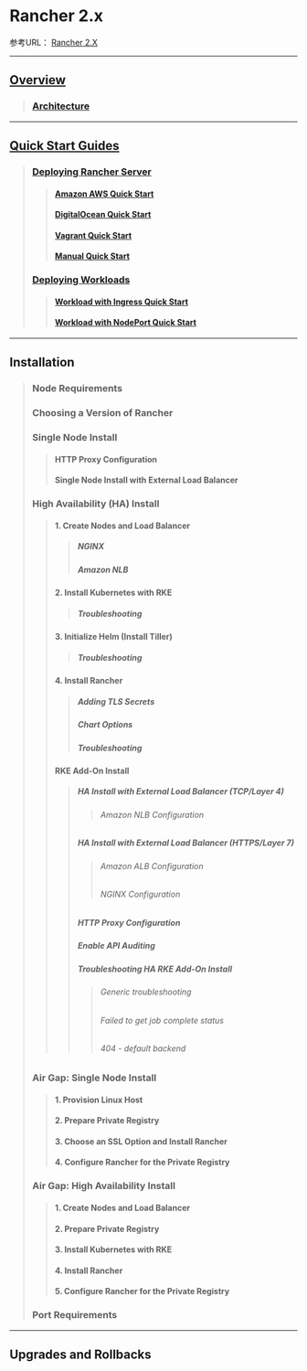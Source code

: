 # Rancher 2.x

参考URL： [Rancher 2.X](https://rancher.com/docs/rancher/v2.x/en/)

---
## [Overview](0100overview/0100overview.md)
> ### [Architecture](0100overview/0200architecture.md)
---
## [Quick Start Guides](0200quickstartguides/0100quickstartguides.md)
> ### [Deploying Rancher Server](0200quickstartguides/0200deployingrancherserver.md)
>> #### [Amazon AWS Quick Start](0200quickstartguides/0201amazonAWSquickstart.md)
>> #### [DigitalOcean Quick Start](0200quickstartguides/0202digitalOceanquickstart.md)
>> #### [Vagrant Quick Start](0200quickstartguides/0203Vagrantquickstart.md)
>> #### [Manual Quick Start](0200quickstartguides/0204Manualquickstart.md)
> ### [Deploying Workloads](0200quickstartguides/0300deployingworkloads.md)
>> #### [Workload with Ingress Quick Start](0200quickstartguides/0301Workloadwithingressquickstart.md)
>> #### [Workload with NodePort Quick Start](0200quickstartguides/0302WorkloadwithNodePortquickstart.md)
---
## Installation
> ### Node Requirements 
> ### Choosing a Version of Rancher
> ### Single Node Install
>> #### HTTP Proxy Configuration
>> #### Single Node Install with External Load Balancer
> ### High Availability (HA) Install
>> #### 1. Create Nodes and Load Balancer
>>> ##### NGINX 
>>> ##### Amazon NLB
>> #### 2. Install Kubernetes with RKE
>>> ##### Troubleshooting
>> #### 3. Initialize Helm (Install Tiller)
>>> ##### Troubleshooting
>> #### 4. Install Rancher
>>> ##### Adding TLS Secrets
>>> ##### Chart Options
>>> ##### Troubleshooting
>> #### RKE Add-On Install
>>> ##### HA Install with External Load Balancer (TCP/Layer 4)
>>>> ###### Amazon NLB Configuration
>>> ##### HA Install with External Load Balancer (HTTPS/Layer 7)
>>>> ###### Amazon ALB Configuration
>>>> ###### NGINX Configuration
>>> ##### HTTP Proxy Configuration
>>> ##### Enable API Auditing
>>> ##### Troubleshooting HA RKE Add-On Install
>>>> ###### Generic troubleshooting
>>>> ###### Failed to get job complete status
>>>> ###### 404 - default backend
> ### Air Gap: Single Node Install
>> #### 1. Provision Linux Host
>> #### 2. Prepare Private Registry
>> #### 3. Choose an SSL Option and Install Rancher
>> #### 4. Configure Rancher for the Private Registry
> ### Air Gap: High Availability Install
>> #### 1. Create Nodes and Load Balancer
>> #### 2. Prepare Private Registry
>> #### 3. Install Kubernetes with RKE
>> #### 4. Install Rancher
>> #### 5. Configure Rancher for the Private Registry
> ### Port Requirements 
---
## Upgrades and Rollbacks


